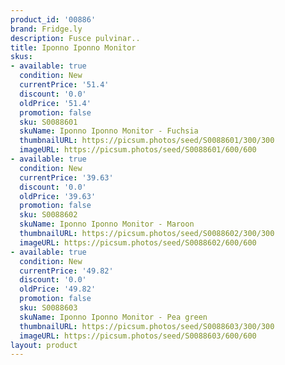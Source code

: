 ```yaml
---
product_id: '00886'
brand: Fridge.ly
description: Fusce pulvinar..
title: Iponno Iponno Monitor
skus:
- available: true
  condition: New
  currentPrice: '51.4'
  discount: '0.0'
  oldPrice: '51.4'
  promotion: false
  sku: S0088601
  skuName: Iponno Iponno Monitor - Fuchsia
  thumbnailURL: https://picsum.photos/seed/S0088601/300/300
  imageURL: https://picsum.photos/seed/S0088601/600/600
- available: true
  condition: New
  currentPrice: '39.63'
  discount: '0.0'
  oldPrice: '39.63'
  promotion: false
  sku: S0088602
  skuName: Iponno Iponno Monitor - Maroon
  thumbnailURL: https://picsum.photos/seed/S0088602/300/300
  imageURL: https://picsum.photos/seed/S0088602/600/600
- available: true
  condition: New
  currentPrice: '49.82'
  discount: '0.0'
  oldPrice: '49.82'
  promotion: false
  sku: S0088603
  skuName: Iponno Iponno Monitor - Pea green
  thumbnailURL: https://picsum.photos/seed/S0088603/300/300
  imageURL: https://picsum.photos/seed/S0088603/600/600
layout: product
---
```

